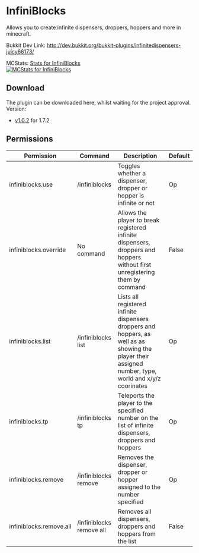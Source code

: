 InfiniBlocks
============

Allows you to create infinite dispensers, droppers, hoppers and more in minecraft.

Bukkit Dev Link: http://dev.bukkit.org/bukkit-plugins/infinitedispensers-juicy66173/


MCStats: [Stats for InfiniBlocks](http://mcstats.org/plugin/InfiniBlocks)  
[![MCStats for InfiniBlocks](http://api.mcstats.org/signature/InfiniBlocks.png)](http://mcstats.org/plugin/InfiniBlocks)


Download
--------


The plugin can be downloaded here, whilst waiting for the project approval.
Version:
  
* [v1.0.2](http://dev.bukkit.org/media/files/774/571/InfiniBlocks_v1.0.2.jar) for 1.7.2




Permissions
-----------



|Permission|Command|Description|Default|
|----------|-------|-----------|-------|
|infiniblocks.use|/infiniblocks|Toggles whether a dispenser, dropper or hopper is infinite or not|Op|
|infiniblocks.override|No command|Allows the player to break registered infinite dispensers, droppers and hoppers without first unregistering them by command|False|
|infiniblocks.list|/infiniblocks list|Lists all registered infinite dispensers droppers and hoppers, as well as as showing the player their assigned number, type, world and x/y/z coorinates|Op|
|infiniblocks.tp|/infiniblocks tp <number>|Teleports the player to the specified number on the list of infinite dispensers, droppers and hoppers|Op|
|infiniblocks.remove|/infiniblocks remove <number>|Removes the dispenser, dropper or hopper assigned to the number specified|Op|
|infiniblocks.remove.all|/infiniblocks remove all|Removes all dispensers, droppers and hoppers from the list|False|
